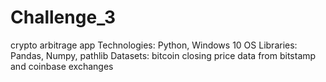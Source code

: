 # Challenge_3
crypto arbitrage app
Technologies: Python, Windows 10 OS 
Libraries: Pandas, Numpy, pathlib
Datasets: bitcoin closing price data from bitstamp and coinbase exchanges
